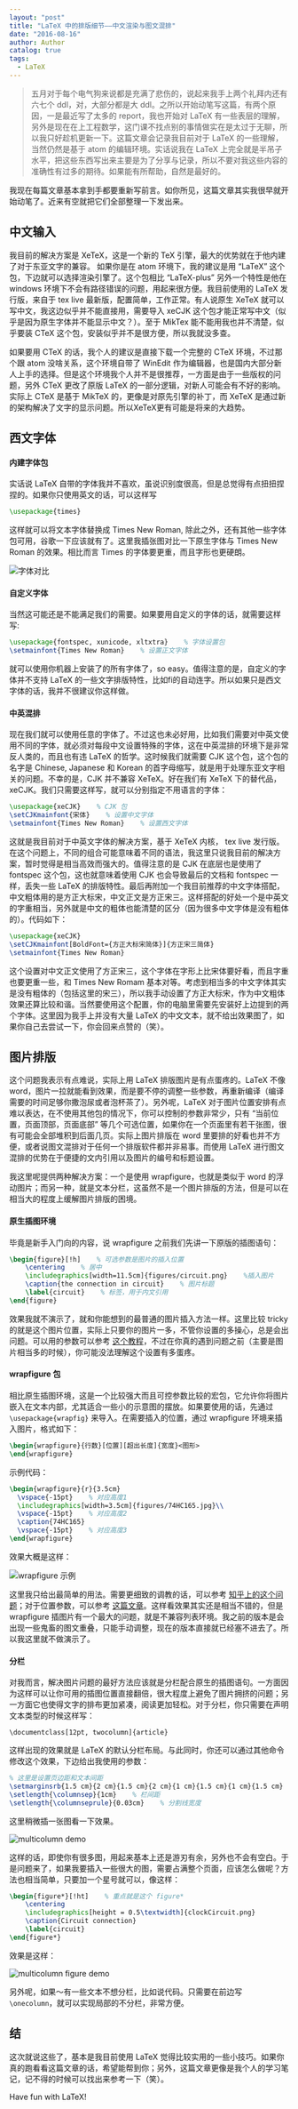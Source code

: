 ```yaml
---
layout: "post"
title: "LaTeX 中的排版细节——中文渲染与图文混排"
date: "2016-08-16"
author: Author
catalog: true
tags:
  - LaTeX
---
```


> 五月对于每个电气狗来说都是充满了悲伤的，说起来我手上两个礼拜内还有六七个 ddl，对，大部分都是大 ddl。之所以开始动笔写这篇，有两个原因，一是最近写了太多的 report，我也开始对 LaTeX 有一些表层的理解，另外是现在在上工程数学，这门课不找点别的事情做实在是太过于无聊，所以我只好趁机更新一下。这篇文章会记录我目前对于 LaTeX 的一些理解，当然仍然是基于 atom 的编辑环境。实话说我在 LaTeX 上完全就是半吊子水平，把这些东西写出来主要是为了分享与记录，所以不要对我这些内容的准确性有过多的期待。如果能有所帮助，自然是最好的。

我现在每篇文章基本拿到手都要重新写前言。如你所见，这篇文章其实我很早就开始动笔了。近来有空就把它们全部整理一下发出来。

## 中文输入

我目前的解决方案是 XeTeX，这是一个新的 TeX 引擎，最大的优势就在于他内建了对于东亚文字的兼容。 如果你是在 atom 环境下，我的建议是用 “LaTeX” 这个包，下边就可以选择渲染引擎了。这个包相比 “LaTeX-plus” 另外一个特性是他在 windows 环境下不会有路径错误的问题，用起来很方便。我目前使用的 LaTeX 发行版，来自于 tex live 最新版，配置简单，工作正常。有人说原生 XeTeX 就可以写中文，我这边似乎并不能直接用，需要导入 xeCJK 这个包才能正常写中文（似乎是因为原生字体并不能显示中文？）。至于 MikTex 能不能用我也并不清楚，似乎要装 CTeX 这个包，安装似乎并不是很方便，所以我就没多查。

如果要用 CTeX 的话，我个人的建议是直接下载一个完整的 CTeX 环境，不过那个跟 atom 没啥关系，这个环境自带了 WinEdit 作为编辑器，也是国内大部分新人上手的选择。但是这个环境我个人并不是很推荐，一方面是由于一些版权的问题，另外 CTeX 更改了原版 LaTeX 的一部分逻辑，对新人可能会有不好的影响。实际上 CTeX 是基于 MikTeX 的，更像是对原先引擎的补丁，而 XeTeX 是通过新的架构解决了文字的显示问题。所以XeTeX更有可能是将来的大趋势。

## 西文字体

#### 内建字体包

实话说 LaTeX 自带的字体我并不喜欢，虽说识别度很高，但是总觉得有点扭扭捏捏的。如果你只使用英文的话，可以这样写

```LaTeX
\usepackage{times}
```

 这样就可以将文本字体替换成 Times New Roman, 除此之外，还有其他一些字体包可用，谷歌一下应该就有了。这里我插张图对比一下原生字体与 Times New Roman 的效果。相比而言 Times 的字体要更重，而且字形也更硬朗。

![字体对比][1]

#### 自定义字体

当然这可能还是不能满足我们的需要。如果要用自定义的字体的话，就需要这样写:

```LaTeX
\usepackage{fontspec, xunicode, xltxtra}    % 字体设置包
\setmainfont{Times New Roman}    % 设置正文字体
```

就可以使用你机器上安装了的所有字体了，so easy。值得注意的是，自定义的字体并不支持 LaTeX 的一些文字排版特性，比如fi的自动连字。所以如果只是西文字体的话，我并不很建议你这样做。

#### 中英混排

现在我们就可以使用任意的字体了。不过这也未必好用，比如我们需要对中英文使用不同的字体，就必须对每段中文设置特殊的字体，这在中英混排的环境下是非常反人类的，而且也有违 LaTeX 的哲学。这时候我们就需要 CJK 这个包，这个包的名字是 Chinese, Japanese 和 Korean 的首字母缩写，就是用于处理东亚文字相关的问题。不幸的是，CJK 并不兼容 XeTeX。好在我们有 XeTeX 下的替代品，xeCJK。我们只需要这样写，就可以分别指定不用语言的字体：

```LaTeX
\usepackage{xeCJK}    % CJK 包
\setCJKmainfont{宋体}    % 设置中文字体
\setmainfont{Times New Roman}    % 设置西文字体
```

这就是我目前对于中英文字体的解决方案，基于 XeTeX 内核， tex live 发行版。在这个问题上，不同的组合可能意味着不同的语法，我这里只说我目前的解决方案，暂时觉得是相当高效而强大的。值得注意的是 CJK 在底层也是使用了 fontspec 这个包，这也就意味着使用 CJK 也会导致最后的文档和 fontspec 一样，丢失一些 LaTeX 的排版特性。最后再附加一个我目前推荐的中文字体搭配，中文粗体用的是方正大标宋，中文正文是方正宋三。这样搭配的好处一个是中英文的字重相当，另外就是中文的粗体也能清楚的区分（因为很多中文字体是没有粗体的）。代码如下：

```LaTeX
\usepackage{xeCJK}
\setCJKmainfont[BoldFont={方正大标宋简体}]{方正宋三简体}
\setmainfont{Times New Roman}
```

这个设置对中文正文使用了方正宋三，这个字体在字形上比宋体要好看，而且字重也要更重一些，和 Times New Romam 基本对等。考虑到相当多的中文字体其实是没有粗体的（包括这里的宋三），所以我手动设置了方正大标宋，作为中文粗体效果还算比较和谐。当然要使用这个配置，你的电脑里需要先安装好上边提到的两个字体。这里因为我手上并没有大量 LaTeX 的中文文本，就不给出效果图了，如果你自己去尝试一下，你会回来点赞的（笑）。

## 图片排版

这个问题我表示有点难说，实际上用 LaTeX 排版图片是有点蛋疼的。LaTeX 不像 word，图片一拉就能看到效果，而是要不停的调整一些参数，再重新编译（编译需要的时间足够你撒泡尿或者泡杯茶了）。另外呢，LaTeX 对于图片位置安排有点难以表达，在不使用其他包的情况下，你可以控制的参数非常少，只有 “当前位置，页面顶部，页面底部” 等几个可选位置，如果你在一个页面里有若干张图，很有可能会全部堆积到后面几页。实际上图片排版在 word 里要排的好看也并不方便，或者说图文混排对于任何一个排版软件都并非易事。而使用 LaTeX 进行图文混排的优势在于便捷的文内引用以及图片的编号和标题设置。

我这里呢提供两种解决方案：一个是使用 wrapfigure，也就是类似于 word 的浮动图片；而另一种，就是文本分栏，这虽然不是一个图片排版的方法，但是可以在相当大的程度上缓解图片排版的困境。

#### 原生插图环境

毕竟是新手入门向的内容，说 wrapfigure 之前我们先讲一下原版的插图语句：

```LaTeX
\begin{figure}[!h]    % 可选参数是图片的插入位置
    \centering    % 居中
    \includegraphics[width=11.5cm]{figures/circuit.png}    %插入图片
    \caption{the connection in circuit}    % 图片标题
	\label{circuit}    % 标签，用于内文引用
\end{figure}
```

效果我就不演示了，就和你能想到的最普通的图片插入方法一样。这里比较 tricky 的就是这个图片位置，实际上只要你的图片一多，不管你设置的多操心，总是会出问题。可以用的参数可以参考 [这个教程][7]，不过在你真的遇到问题之前（主要是图片相当多的时候），你可能没法理解这个设置有多蛋疼。

#### wrapfigure 包

相比原生插图环境，这是一个比较强大而且可控参数比较的宏包，它允许你将图片嵌入在文本内部，尤其适合一些小的示意图的摆放。如果要使用的话，先通过 `\usepackage{wrapfig}` 来导入。在需要插入的位置，通过 wrapfigure 环境来插入图片，格式如下：

```LaTeX
\begin{wrapfigure}{行数}[位置][超出长度]{宽度}<图形>
\end{wrapfigure}
```

示例代码：

```LaTeX
\begin{wrapfigure}{r}{3.5cm}
  \vspace{-15pt}    % 对应高度1
  \includegraphics[width=3.5cm]{figures/74HC165.jpg}\\
  \vspace{-15pt}    % 对应高度2
  \caption{74HC165}
  \vspace{-15pt}    % 对应高度3
\end{wrapfigure}
```

效果大概是这样：

![wrapfigure 示例][4]

这里我只给出最简单的用法。需要更细致的调教的话，可以参考 [知乎上的这个问题][2]；对于位置参数，可以参考 [这篇文章][3]。这样看效果其实还是相当不错的，但是 wrapfigure 插图片有一个最大的问题，就是不兼容列表环境。我之前的版本是会出现一些鬼畜的图文重叠，只能手动调整，现在的版本直接就已经塞不进去了。所以我这里就不做演示了。

#### 分栏

对我而言，解决图片问题的最好方法应该就是分栏配合原生的插图语句。一方面因为这样可以让你可用的插图位置直接翻倍，很大程度上避免了图片拥挤的问题；另一方面它也使得文字的排布更加紧凑，阅读更加轻松。对于分栏，你只需要在声明文本类型的时候这样写：

```
\documentclass[12pt, twocolumn]{article}
```

这样出现的效果就是 LaTeX 的默认分栏布局。与此同时，你还可以通过其他命令修改这个效果，下边给出我使用的参数：

```LaTeX
% 这里是设置页边距和文本间距
\setmarginsrb{1.5 cm}{2 cm}{1.5 cm}{2 cm}{1 cm}{1.5 cm}{1 cm}{1.5 cm}
\setlength{\columnsep}{1cm}    % 栏间距
\setlength{\columnseprule}{0.03cm}    % 分割线宽度
```

这里稍微插一张图看一下效果。

![multicolumn demo][5]

这样的话，即使你有很多图，用起来基本上还是游刃有余，另外也不会有空白。于是问题来了，如果我要插入一些很大的图，需要占满整个页面，应该怎么做呢？方法也相当简单，只要加一个星号就可以，像这样：

```LaTeX
\begin{figure*}[!ht]    % 重点就是这个 figure*
    \centering
    \includegraphics[height = 0.5\textwidth]{clockCircuit.png}
    \caption{Circuit connection}
    \label{circuit}
\end{figure*}
```

效果是这样：

![multicolumn figure demo][6]

另外呢，如果～有一些文本不想分栏，比如说代码。只需要在前边写`\onecolumn`，就可以实现局部的不分栏，非常方便。

## 结

这次就说这些了，基本是我目前使用 LaTeX 觉得比较实用的一些小技巧。如果你真的跑看看这篇文章的话，希望能帮到你；另外，这篇文章更像是我个人的学习笔记，记不得的时候可以找出来参考一下（笑）。

Have fun with LaTeX!


[1]: /img/posts/2016/about-layout-in-latex.markdown_1.png
[2]: https://www.zhihu.com/question/26837705
[3]: http://blog.sina.com.cn/s/blog_54e805300100ky4o.html
[4]: /img/posts/2016/about-layout-in-latex.markdown_2.png
[5]: /img/posts/2016/about-layout-in-latex.markdown_3.png
[6]: /img/posts/2016/about-layout-in-latex.markdown_4.png
[7]: http://www.ctex.org/documents/latex/graphics/node64.html

